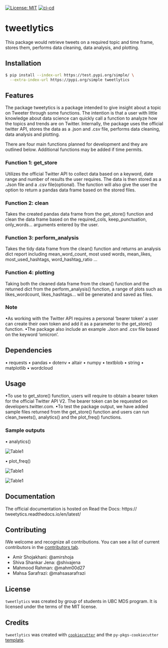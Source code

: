 [![License: MIT](https://img.shields.io/badge/License-MIT-yellow.svg)](https://opensource.org/licenses/MIT)
[![ci-cd](https://github.com/UBC-MDS/tweetlytics/actions/workflows/ci-cd.yml/badge.svg)](https://github.com/UBC-MDS/tweetlytics/actions/workflows/ci-cd.yml)

# tweetlytics

This package would retrieve tweets on a required topic and time frame, stores them, performs data cleaning, data analysis, and plotting.

## Installation

```bash
$ pip install --index-url https://test.pypi.org/simple/ \
  --extra-index-url https://pypi.org/simple tweetlytics
```

## Features

The package tweetytics is a package intended to give insight about a topic on Tweeter through some functions. The intention is that a user with little knowledge about data science can quickly call a function to analyze how the topics and trends are on Twitter. Internally, the package uses the official twitter API, stores the data as a .json and .csv file, performs data cleaning, data analysis and plotting.

There are four main functions planned for development and they are outlined below.  Additional functions may be added if time permits.

### Function 1: get_store

Utilizes the official Twitter API to collect data based on a keyword, date range and number of results the user requires. The data is then stored as a .Json file and a .csv file(optional). The function will also give the user the option to return a pandas data frame based on the stored files.

### Function 2: clean

Takes the created pandas data frame from the get_store() function and clean the data frame based on the required_cols, keep_punctuation, only_words… arguments entered by the user.

### Function 3: perform_analysis

Takes the tidy data frame from the clean() function and returns an analysis dict report including mean_word_count, most used words, mean_likes, most_used_hashtags, word_hashtag_ratio …

### Function 4: plotting

Taking both the cleaned data frame from the clean() function and the returned dict from the perform_analysis() function, a range of plots such as likes_wordcount, likes_hashtags… will be generated and saved as files.

### Note

•As working with the Twitter API requires a personal ‘bearer token’ a user can create their own token and add it as a parameter to the get_store() function.
•The package also include an example .Json and .csv file  based on the keyword ‘omicron’.

## Dependencies

 • requests
 • pandas 
 • dotenv
 • altair 
 • numpy
 • textblob
 • string
 • matplotlib
 • wordcloud


## Usage
•To use to get_store() function, users will require to obtain a bearer token for the official Twitter API V2. The bearer token can be requested on developers.twitter.com.
•To test the package output, we have added sample files returned from the get_store() function and users can run clean_tweets(), analytics() and the plot_freq() functions.

### Sample outputs
• analytics()
  
  ![Table1](https://github.com/UBC-MDS/tweetlytics/blob/main/output/media/df1.png)
  
• plot_freq()
  
  ![Table1](https://github.com/UBC-MDS/tweetlytics/blob/main/output/media/plot1.png)
  
  ![Table1](https://github.com/UBC-MDS/tweetlytics/blob/main/output/media/plot2.png)


## Documentation

The official documentation is hosted on Read the Docs: https:// tweetytics.readthedocs.io/en/latest/

## Contributing

IWe welcome and recognize all contributions. You can see a list of current contributors in the [contributors tab]( https://github.com/UBC-MDS/tweetlytics/blob/main/CONTRIBUTING.md).

* Amir Shojakhani: @amirshoja
* Shiva Shankar Jena: @shivajena
* Mahmood Rahman: @mahm00d27
* Mahsa Sarafrazi: @mahsasarafrazi

## License

`tweetlytics` was created by group of students in UBC MDS program. It is licensed under the terms of the MIT license.

## Credits

`tweetlytics` was created with [`cookiecutter`](https://cookiecutter.readthedocs.io/en/latest/) and the `py-pkgs-cookiecutter` [template](https://github.com/py-pkgs/py-pkgs-cookiecutter).
